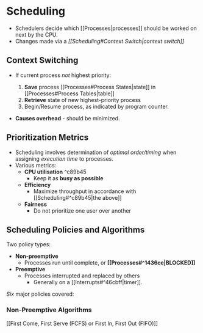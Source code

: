 # Scheduling

- Schedulers decide which [[Processes|processes]] should be worked on next by the CPU.
- Changes made via a *[[Scheduling#Context Switch|context switch]]*

## Context Switching

- If current process *not* highest priority:
	1) **Save** process [[Processes#Process States|state]] in [[Processes#Process Tables|table]]
	2) **Retrieve** state of new highest-priority process
	3) Begin/Resume process, as indicated by program counter.

- **Causes overhead** - should be minimized.

## Prioritization Metrics

- Scheduling involves determination of *optimal order/timing* when assigning *execution time* to processes.
- Various metrics:
	- **CPU utilisation** ^c89b45
		- Keep it as **busy as possible**
	- **Efficiency**
		- Maximize throughput in accordance with [[Scheduling#^c89b45|the above]]
	- **Fairness**
		- Do not prioritize one user over another

## Scheduling Policies and Algorithms

Two policy types:
- **Non-preemptive**
	- Processes run until complete, or **[[Processes#^1436ce|BLOCKED]]** 
- **Preemptive**
	- Processes interrupted and replaced by others
		- Generally on a [[Interrupts#^46cbff|timer]].

*Six* major policies covered:

### Non-Preemptive Algorithms
[[First Come, First Serve (FCFS) or First In, First Out (FIFO)]]